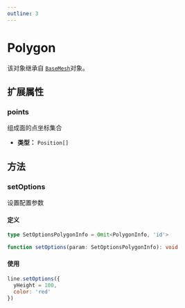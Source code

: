 ```yaml
---
outline: 3
---
```


# Polygon

该对象继承自 [`BaseMesh`](./BaseMesh)对象。

## 扩展属性

### points

组成面的点坐标集合

- **类型：** `Position[]`

## 方法

### setOptions
设置配置参数

#### 定义
```ts
type SetOptionsPolygonInfo = Omit<PolygonInfo, 'id'>

function setOptions(param: SetOptionsPolygonInfo): void
```

#### 使用
```js
line.setOptions({
  yHeight = 100,
  color: 'red'
})
```

